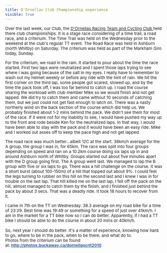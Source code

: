 ---title: D'Ornellas Club Championship experiencevisible: true---<span style="font-size: 10pt;">Over the last week, our Club, the <a title="D'Ornellas Racing Team" href="http://www.dornellas.com/theclub" target="_blank">D'Ornellas Racing Team and Cycling Club </a>held there club championships. It is a stage race considering of a time trail, a road race, and a criterium. The Time Trail was held on the Wednesday prior to the weekend at the club's regular TT event. The Road Race was held in Ashburn (north Whitby) on Saturday. The criterium was held as part of the Markham Giro today, Sunday.</span>

<span style="font-size: 10pt;">For the criterium, we road in the rain. It started to pour about the time the race started. First two laps were neutralized and I spent those laps trying to see where I was going&nbsp;because of the salt in my eyes. I really have to remember to wash out my helmet weekly or before any ride with the hint of rain. We hit the first corner on the third lap, some people got scared, slowed up, and by the time the pack took off, I was too far behind to catch up. I road the course sharing the workload with club member Mike so we would finish&nbsp;and not get lapped. We did try to catch them and came without 10 seconds of catching them, but we just could not get fast enough to latch on. There was a nasty northerly wind on the back section of the course which did help us. We probably finished about 1-2 mins behind the pack. We didn't see them for most of the race. If it were not for my inability to see, I would have pushed my way up to the front and rode beside Ken for the neutralized laps. In that way, I would have been able to stay with the pack and it would have been an easy ride. Mike and I worked out asses off to keep the pace high and not get lapped.</span>

<span style="font-size: 10pt;">The road race was much better...albeit 12C at the start. 38km/h average for the A group, the group I was in, for 65km. The race was split into four groups depending on speed and ran on a 10.2km course doing six laps up in and around Ashburn north of Whitby. Groups started out about five minutes apart with the D group going first. The A group went last. We managed to lap the B group with five or six laps to go. There was a hill challenge on the course. It was a short burst (about 100-150m) of a hill that topped out about 9%. I could feel the legs turning to rubber on this hill on the second last and I knew I was in for trouble on the last lap. That hill killed me on the last lap, I fell off the pack on the hill,&nbsp;almost managed to catch them by the finish,&nbsp;and I finished just behind the pack by about 3 secs. That was a deadly ride. It took 18 hours to recover from it.</span>

<div>
  <span style="font-size: 10pt;">I came in 7th on the TT on Wednesday. 38.3 average on my road bike for a time of 23:29. Best time was 19:49 or something for a speed of just over 41km/h. I am in the market for a TT bike now so I can do better. Apparently, if I had a TT bike I should be able to do the course in about 20 mins or 40km/h.</span>
</div>

<div>
  <span style="font-size: 10pt;"><br /></span>
</div>

<div>
  <span style="font-size: 10pt;">So, next year I should do better. It's a matter of experience, knowing how hard to go, where to be in the pack, when to be there, and what do to.</span>
</div>

<div>
</div>

<div>
  <span style="font-size: small;"><span style="font-size: 13px;">Photos from the criterium can be found at:&nbsp;<strong><a style="cursor: pointer; color: #3b5998; text-decoration: underline;" rel="nofollow" href="http://photos.buckaway.ca/dornellascrit2010" target="_blank">http://photos.buckaway.ca/dornellascrit2010</a></strong></span></span>
</div>
